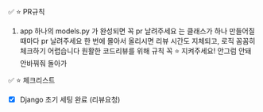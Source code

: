 :white_check_mark: :star: PR규칙
1. app 하나의 models.py 가 완성되면 꼭 pr 날려주세요
는 클래스가 하나 만들어질 때마다 pr 날려주세요
한 번에 몰아서 올리시면 리뷰 시간도 지체되고, 로직 꼼꼼히 체크하기 어렵습니다
원활한 코드리뷰를 위해 규칙 꼭 :star: 지켜주세요! 안그럼 안돼 안바꿔줘 돌아가

:white_check_mark: :star: 체크리스트
- [x] Django 초기 세팅 완료 (리뷰요청)

